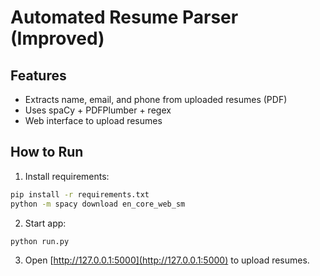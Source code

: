 # Automated Resume Parser (Improved)

## Features
- Extracts name, email, and phone from uploaded resumes (PDF)
- Uses spaCy + PDFPlumber + regex
- Web interface to upload resumes

## How to Run

1. Install requirements:
```bash
pip install -r requirements.txt
python -m spacy download en_core_web_sm
```

2. Start app:
```bash
python run.py
```

3. Open [http://127.0.0.1:5000](http://127.0.0.1:5000) to upload resumes.
